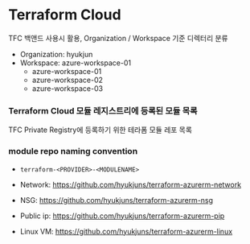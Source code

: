 # Terraform Cloud
TFC 백앤드 사용시 활용, Organization / Workspace 기준 디렉터리 분류

- Organization: hyukjun
- Workspace: azure-workspace-01
    - azure-workspace-01
    - azure-workspace-02
    - azure-workspace-03

### Terraform Cloud 모듈 레지스트리에 등록된 모듈 목록
TFC Private Registry에 등록하기 위한 테라폼 모듈 레포 목록
### module repo naming convention
- ```terraform-<PROVIDER>-<MODULENAME>```

- Network: https://github.com/hyukjuns/terraform-azurerm-network
- NSG: https://github.com/hyukjuns/terraform-azurerm-nsg
- Public ip: https://github.com/hyukjuns/terraform-azurerm-pip
- Linux VM: https://github.com/hyukjuns/terraform-azurerm-linux

